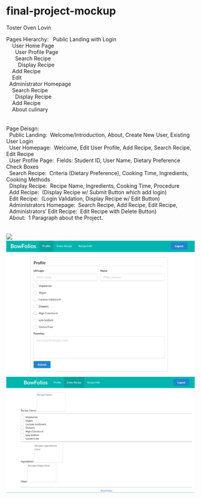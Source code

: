 # final-project-mockup

Toster Oven Lovin

Pages Hierarchy:
&nbsp;&nbsp;Public Landing with Login<br>
&nbsp;&nbsp;&nbsp;&nbsp;User Home Page<br>
&nbsp;&nbsp;&nbsp;&nbsp;&nbsp;&nbsp;User Profile Page<br>
&nbsp;&nbsp;&nbsp;&nbsp;&nbsp;&nbsp;Search Recipe<br>
&nbsp;&nbsp;&nbsp;&nbsp;&nbsp;&nbsp;&nbsp;&nbsp;Display Recipe<br>
&nbsp;&nbsp;&nbsp;&nbsp;Add Recipe<br>
&nbsp;&nbsp;&nbsp;&nbsp;Edit <br>
&nbsp;&nbsp;Administrator Homepage<br>
&nbsp;&nbsp;&nbsp;&nbsp;Search Recipe<br>
&nbsp;&nbsp;&nbsp;&nbsp;&nbsp;&nbsp;Display Recipe<br>
&nbsp;&nbsp;&nbsp;&nbsp;Add Recipe<br>
&nbsp;&nbsp;&nbsp;&nbsp;About culinary<br>
<br><br>
Page Deisgn:<br>
&nbsp;&nbsp;Public Landing:&nbsp;&nbsp;Welcome/Introduction, About, Create New User, Existing User Login<br>
&nbsp;&nbsp;User Homepage:&nbsp;&nbsp;Welcome, Edit User Profile, Add Recipe, Search Recipe, Edit Recipe<br>
&nbsp;&nbsp;User Profile Page:&nbsp;&nbsp;Fields:  Student ID, User Name, Dietary Preference Check Boxes<br>
&nbsp;&nbsp;Search Recipe:&nbsp;&nbsp;Criteria (Dietary Preference), Cooking Time, Ingredients, Cooking Methods<br>
&nbsp;&nbsp;Display Recipe:&nbsp;&nbsp;Recipe Name, Ingredients, Cooking Time, Procedure<br>
&nbsp;&nbsp;Add Recipe:&nbsp;&nbsp;(Display Recipe w/ Submit Button which add login)<br>
&nbsp;&nbsp;Edit Recipe:&nbsp;&nbsp;(Login Validation, Display Recipe w/ Edit Button)<br>
&nbsp;&nbsp;Administrators Homepage:&nbsp;&nbsp;Search Recipe, Add Recipe, Edit Recipe,<br>
&nbsp;&nbsp;Administrators’ Edit Recipe:&nbsp;&nbsp;Edit Recipe with Delete Button)<br>
&nbsp;&nbsp;About:&nbsp;&nbsp;1 Paragraph about the Project.<br>
<br><br>
<img src="/apps/public/images/launch.png">
<img src="app/public/images/AddProfile.png">
<img src="app/public/images/AddRecipe.png">
